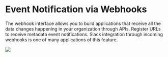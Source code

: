 # Event Notification via Webhooks

The webhook interface allows you to build applications that receive all the data changes happening in your organization through APIs. Register URLs to receive metadata event notifications. Slack integration through incoming webhooks is one of many applications of this feature.

![](../.gitbook/assets/slack-integration.gif)

###
